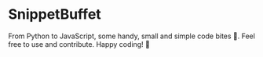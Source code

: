 # SnippetBuffet
From Python to JavaScript, some handy, small and simple code bites 🍬. Feel free to use and contribute. Happy coding! 🚀
